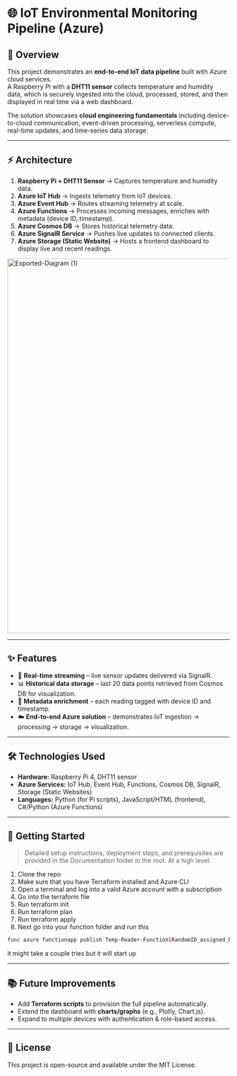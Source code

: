 # 🌐 IoT Environmental Monitoring Pipeline (Azure)



## 📌 Overview
This project demonstrates an **end-to-end IoT data pipeline** built with Azure cloud services.  
A Raspberry Pi with a **DHT11 sensor** collects temperature and humidity data, which is securely ingested into the cloud, processed, stored, and then displayed in real time via a web dashboard.  

The solution showcases **cloud engineering fundamentals** including device-to-cloud communication, event-driven processing, serverless compute, real-time updates, and time-series data storage.  

---

## ⚡ Architecture
1. **Raspberry Pi + DHT11 Sensor** → Captures temperature and humidity data.  
2. **Azure IoT Hub** → Ingests telemetry from IoT devices.  
3. **Azure Event Hub** → Routes streaming telemetry at scale.  
4. **Azure Functions** → Processes incoming messages, enriches with metadata (device ID, timestamp).  
5. **Azure Cosmos DB** → Stores historical telemetry data.  
6. **Azure SignalR Service** → Pushes live updates to connected clients.  
7. **Azure Storage (Static Website)** → Hosts a frontend dashboard to display live and recent readings.  

<img width="2823" height="847" alt="Exported-Diagram (1)" src="https://github.com/user-attachments/assets/b23f8336-bcf0-45f3-bb96-b0cbb86d5d26" />


---

## ✨ Features
- 📡 **Real-time streaming** – live sensor updates delivered via SignalR.  
- 📊 **Historical data storage** – last 20 data points retrieved from Cosmos DB for visualization.  
- 🔗 **Metadata enrichment** – each reading tagged with device ID and timestamp.  
- ☁️ **End-to-end Azure solution** – demonstrates IoT ingestion → processing → storage → visualization.  

---

## 🛠️ Technologies Used
- **Hardware:** Raspberry Pi 4, DHT11 sensor  
- **Azure Services:** IoT Hub, Event Hub, Functions, Cosmos DB, SignalR, Storage (Static Websites)  
- **Languages:** Python (for Pi scripts), JavaScript/HTML (frontend), C#/Python (Azure Functions)  

---

## 🚀 Getting Started
> Detailed setup instructions, deployment steps, and prerequisites are provided in the Documentation folder in the root.
At a high level:  
1. Clone the repo
2. Make sure that you have Terraform installed and Azure CLI
3. Open a terminal and log into a valid Azure account with a subscription
4. Go into the terraform file
5. Run terraform init
6. Run terraform plan
7. Run terraform apply
8. Next go into your function folder and run this
```bash
func azure functionapp publish Temp-Reader-Function(RandomID_assigned_by_terraform) --python
```
it might take a couple tries but it will start up
 

---

## 📚 Future Improvements
- Add **Terraform scripts** to provision the full pipeline automatically.  
- Extend the dashboard with **charts/graphs** (e.g., Plotly, Chart.js).  
- Expand to multiple devices with authentication & role-based access.  

---

## 📄 License
This project is open-source and available under the MIT License.  
